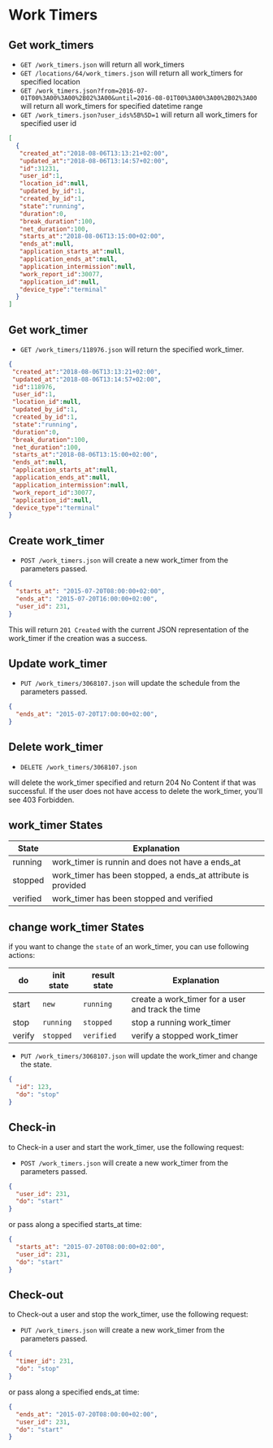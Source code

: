 Work Timers
=======================

Get work_timers
----------

* `GET /work_timers.json` will return all work_timers
* `GET /locations/64/work_timers.json` will return all work_timers for specified location
* `GET /work_timers.json?from=2016-07-01T00%3A00%3A00%2B02%3A00&until=2016-08-01T00%3A00%3A00%2B02%3A00` will return all work_timers for specified datetime range
* `GET /work_timers.json?user_ids%5B%5D=1` will return all work_timers for specified user id

```json
[
  {
   "created_at":"2018-08-06T13:13:21+02:00",
   "updated_at":"2018-08-06T13:14:57+02:00",
   "id":31231,
   "user_id":1,
   "location_id":null,
   "updated_by_id":1,
   "created_by_id":1,
   "state":"running",
   "duration":0,
   "break_duration":100,
   "net_duration":100,
   "starts_at":"2018-08-06T13:15:00+02:00",
   "ends_at":null,
   "application_starts_at":null,
   "application_ends_at":null,
   "application_intermission":null,
   "work_report_id":30077,
   "application_id":null,
   "device_type":"terminal"
  }
]
```

Get work_timer
----------

* `GET /work_timers/118976.json` will return the specified work_timer.

```json
{
 "created_at":"2018-08-06T13:13:21+02:00",
 "updated_at":"2018-08-06T13:14:57+02:00",
 "id":118976,
 "user_id":1,
 "location_id":null,
 "updated_by_id":1,
 "created_by_id":1,
 "state":"running",
 "duration":0,
 "break_duration":100,
 "net_duration":100,
 "starts_at":"2018-08-06T13:15:00+02:00",
 "ends_at":null,
 "application_starts_at":null,
 "application_ends_at":null,
 "application_intermission":null,
 "work_report_id":30077,
 "application_id":null,
 "device_type":"terminal"
}
```

Create work_timer
--------------

* `POST /work_timers.json` will create a new work_timer from the parameters passed.

```json
{
  "starts_at": "2015-07-20T08:00:00+02:00",
  "ends_at": "2015-07-20T16:00:00+02:00",
  "user_id": 231,
}
```

This will return `201 Created` with the current JSON representation of the work_timer if the creation was a success.


Update work_timer
--------------

* `PUT /work_timers/3068107.json` will update the schedule from the parameters passed.

```json
{
  "ends_at": "2015-07-20T17:00:00+02:00",
}
```

Delete work_timer
--------------

* `DELETE /work_timers/3068107.json`

will delete the work_timer specified and return 204 No Content if that was successful. If the user does not have access to delete the work_timer, you'll see 403 Forbidden.


work_timer States
--------------

| State      | Explanation                                                 |
|----------- |-----------------------------------------------------------  |
| running    | work_timer is runnin and does not have a ends_at             |
| stopped    | work_timer has been stopped, a ends_at attribute is provided |
| verified   | work_timer has been stopped and verified |


change work_timer States
--------------

if you want to change the `state` of an work_timer, you can use following actions:


| do          | init state      | result state | Explanation                                                 |
|-----------  |---------------- |------------- |-----------------------------------------------------------  |
| start       | `new`           | `running`    | create a work_timer for a user and track the time           |
| stop        | `running`       | `stopped`    | stop a running work_timer |
| verify      | `stopped`       | `verified`   | verify a stopped work_timer |


* `PUT /work_timers/3068107.json` will update the work_timer and change the state.

```json
{
  "id": 123,
  "do": "stop"
}
```


Check-in
--------------

to Check-in a user and start the work_timer, use the following request:

* `POST /work_timers.json` will create a new work_timer from the parameters passed.

```json
{
  "user_id": 231,
  "do": "start"
}
```

or pass along a specified starts_at time:

```json
{
  "starts_at": "2015-07-20T08:00:00+02:00",
  "user_id": 231,
  "do": "start"
}
```


Check-out
--------------


to Check-out a user and stop the work_timer, use the following request:

* `PUT /work_timers.json` will create a new work_timer from the parameters passed.

```json
{
  "timer_id": 231,
  "do": "stop"
}
```

or pass along a specified ends_at time:

```json
{
  "ends_at": "2015-07-20T08:00:00+02:00",
  "user_id": 231,
  "do": "start"
}
```

